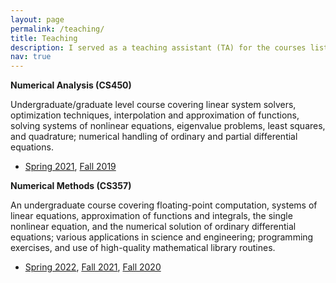 ```yaml
---
layout: page
permalink: /teaching/
title: Teaching
description: I served as a teaching assistant (TA) for the courses listed below. My duties included leading discussion sessions, holding office hours, and course content creation.
nav: true
---
```



**Numerical Analysis (CS450)**

Undergraduate/graduate level course covering linear system solvers, optimization techniques, interpolation and approximation of functions, solving systems of nonlinear equations, eigenvalue problems, least squares, and quadrature; numerical handling of ordinary and partial differential equations.
  - [Spring 2021](https://relate.cs.illinois.edu/course/cs450-s21/), [Fall 2019](https://relate.cs.illinois.edu/course/cs450-f19/)

**Numerical Methods (CS357)**

An undergraduate course covering floating-point computation, systems of linear equations, approximation of functions and integrals, the single nonlinear equation, and the numerical solution of ordinary differential equations; various applications in science and engineering; programming exercises, and use of high-quality mathematical library routines.
  - [Spring 2022](https://courses.grainger.illinois.edu/cs357/sp2022/), [Fall 2021](https://courses.grainger.illinois.edu/cs357/fa2021/), [Fall 2020](https://courses.grainger.illinois.edu/cs357/fa2020/)
